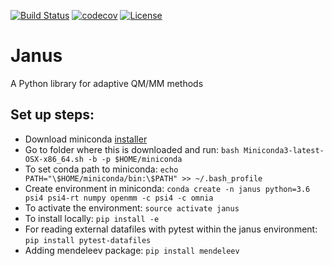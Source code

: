 [![Build Status](https://travis-ci.com/bzhang25/janus.svg?token=6xT7vBmfnsKxZPabRnWW&branch=master)](https://travis-ci.com/bzhang25/janus)
[![codecov](https://codecov.io/gh/bzhang25/janus/branch/master/graph/badge.svg?token=oncB2345LQ)](https://codecov.io/gh/bzhang25/janus)
[![License](https://img.shields.io/badge/License-BSD%203--Clause-blue.svg)](https://opensource.org/licenses/BSD-3-Clause)

# Janus
A Python library for adaptive QM/MM methods 

## Set up steps: 
* Download miniconda [installer](https://conda.io/docs/user-guide/install/macos.html)
* Go to folder where this is downloaded and run: `bash Miniconda3-latest-OSX-x86_64.sh -b -p $HOME/miniconda`
* To set conda path to miniconda: `echo PATH="\$HOME/miniconda/bin:\$PATH" >> ~/.bash_profile`
* Create environment in miniconda: `conda create -n janus python=3.6 psi4 psi4-rt numpy openmm -c psi4 -c omnia`
* To activate the environment: `source activate janus`
* To install locally: `pip install -e`
* For reading external datafiles with pytest within the janus environment: `pip install pytest-datafiles` 
* Adding mendeleev package: `pip install mendeleev` 
